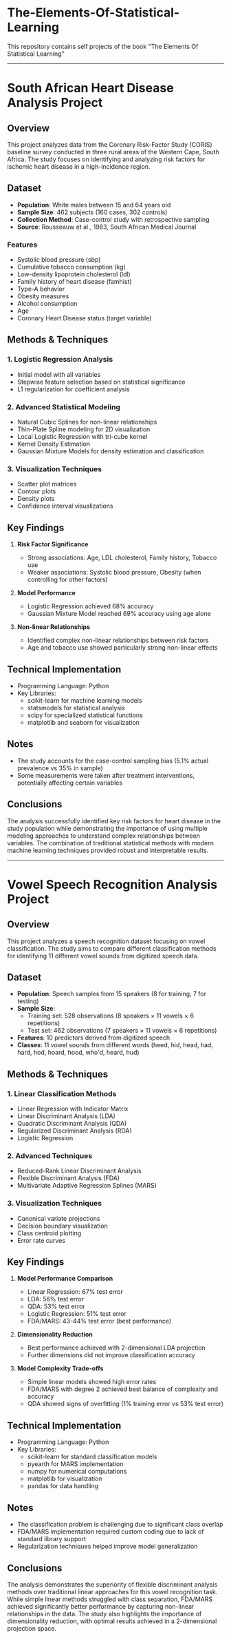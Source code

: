# The-Elements-Of-Statistical-Learning
This repository contains self projects of the book "The Elements Of Statistical Learning"

------------------------------------------------------------------------------------------------------------------------------------------------------------------------------------------------------------------------------------------------------------------

# South African Heart Disease Analysis Project

## Overview
This project analyzes data from the Coronary Risk-Factor Study (CORIS) baseline survey conducted in three rural areas of the Western Cape, South Africa. The study focuses on identifying and analyzing risk factors for ischemic heart disease in a high-incidence region.

## Dataset
- **Population**: White males between 15 and 64 years old
- **Sample Size**: 462 subjects (160 cases, 302 controls)
- **Collection Method**: Case-control study with retrospective sampling
- **Source**: Rousseauw et al., 1983, South African Medical Journal

### Features
- Systolic blood pressure (sbp)
- Cumulative tobacco consumption (kg)
- Low-density lipoprotein cholesterol (ldl)
- Family history of heart disease (famhist)
- Type-A behavior
- Obesity measures
- Alcohol consumption
- Age
- Coronary Heart Disease status (target variable)

## Methods & Techniques

### 1. Logistic Regression Analysis
- Initial model with all variables
- Stepwise feature selection based on statistical significance
- L1 regularization for coefficient analysis

### 2. Advanced Statistical Modeling
- Natural Cubic Splines for non-linear relationships
- Thin-Plate Spline modeling for 2D visualization
- Local Logistic Regression with tri-cube kernel
- Kernel Density Estimation
- Gaussian Mixture Models for density estimation and classification

### 3. Visualization Techniques
- Scatter plot matrices
- Contour plots
- Density plots
- Confidence interval visualizations

## Key Findings

1. **Risk Factor Significance**
   - Strong associations: Age, LDL cholesterol, Family history, Tobacco use
   - Weaker associations: Systolic blood pressure, Obesity (when controlling for other factors)

2. **Model Performance**
   - Logistic Regression achieved 68% accuracy
   - Gaussian Mixture Model reached 69% accuracy using age alone

3. **Non-linear Relationships**
   - Identified complex non-linear relationships between risk factors
   - Age and tobacco use showed particularly strong non-linear effects

## Technical Implementation
- Programming Language: Python
- Key Libraries: 
  - scikit-learn for machine learning models
  - statsmodels for statistical analysis
  - scipy for specialized statistical functions
  - matplotlib and seaborn for visualization

## Notes
- The study accounts for the case-control sampling bias (5.1% actual prevalence vs 35% in sample)
- Some measurements were taken after treatment interventions, potentially affecting certain variables

## Conclusions
The analysis successfully identified key risk factors for heart disease in the study population while demonstrating the importance of using multiple modeling approaches to understand complex relationships between variables. The combination of traditional statistical methods with modern machine learning techniques provided robust and interpretable results.


----------------------------------------------------------------------------------------------------------------------------------------------------------------------------------------------------------------------------------------------------------------------------------------------------------------------------

# Vowel Speech Recognition Analysis Project

## Overview
This project analyzes a speech recognition dataset focusing on vowel classification. The study aims to compare different classification methods for identifying 11 different vowel sounds from digitized speech data.

## Dataset
- **Population**: Speech samples from 15 speakers (8 for training, 7 for testing)
- **Sample Size**: 
  - Training set: 528 observations (8 speakers × 11 vowels × 6 repetitions)
  - Test set: 462 observations (7 speakers × 11 vowels × 6 repetitions)
- **Features**: 10 predictors derived from digitized speech
- **Classes**: 11 vowel sounds from different words (heed, hid, head, had, hard, hod, hoard, hood, who'd, heard, hud)

## Methods & Techniques

### 1. Linear Classification Methods
- Linear Regression with Indicator Matrix
- Linear Discriminant Analysis (LDA)
- Quadratic Discriminant Analysis (QDA)
- Regularized Discriminant Analysis (RDA)
- Logistic Regression

### 2. Advanced Techniques
- Reduced-Rank Linear Discriminant Analysis
- Flexible Discriminant Analysis (FDA)
- Multivariate Adaptive Regression Splines (MARS)

### 3. Visualization Techniques
- Canonical variate projections
- Decision boundary visualization
- Class centroid plotting
- Error rate curves

## Key Findings

1. **Model Performance Comparison**
   - Linear Regression: 67% test error
   - LDA: 56% test error
   - QDA: 53% test error
   - Logistic Regression: 51% test error
   - FDA/MARS: 43-44% test error (best performance)

2. **Dimensionality Reduction**
   - Best performance achieved with 2-dimensional LDA projection
   - Further dimensions did not improve classification accuracy

3. **Model Complexity Trade-offs**
   - Simple linear models showed high error rates
   - FDA/MARS with degree 2 achieved best balance of complexity and accuracy
   - QDA showed signs of overfitting (1% training error vs 53% test error)

## Technical Implementation
- Programming Language: Python
- Key Libraries:
  - scikit-learn for standard classification models
  - pyearth for MARS implementation
  - numpy for numerical computations
  - matplotlib for visualization
  - pandas for data handling

## Notes
- The classification problem is challenging due to significant class overlap
- FDA/MARS implementation required custom coding due to lack of standard library support
- Regularization techniques helped improve model generalization

## Conclusions
The analysis demonstrates the superiority of flexible discriminant analysis methods over traditional linear approaches for this vowel recognition task. While simple linear methods struggled with class separation, FDA/MARS achieved significantly better performance by capturing non-linear relationships in the data. The study also highlights the importance of dimensionality reduction, with optimal results achieved in a 2-dimensional projection space.
